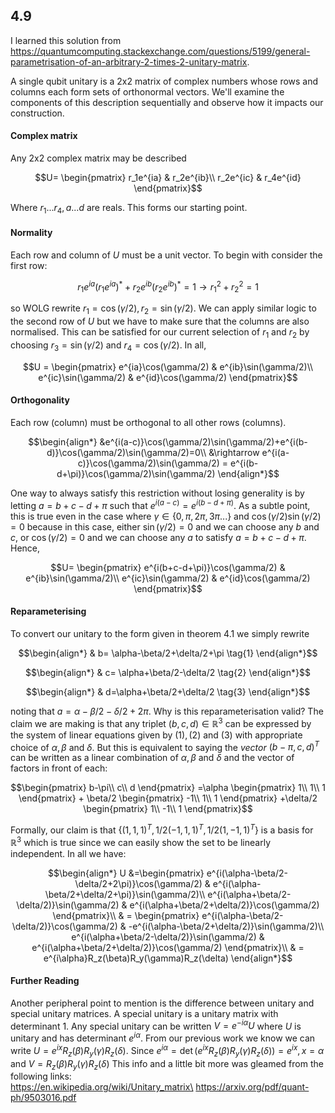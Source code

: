 ## 4.9
I learned this solution from\
https://quantumcomputing.stackexchange.com/questions/5199/general-parametrisation-of-an-arbitrary-2-times-2-unitary-matrix. 

A single qubit unitary is a 2x2 matrix of complex numbers whose rows and columns each form sets of orthonormal vectors. We'll examine the components of this description sequentially and observe how it impacts our construction.

#### **Complex matrix**
Any 2x2 complex matrix may be described
```math 
U=
\begin{pmatrix}
r_1e^{ia} & r_2e^{ib}\\
r_2e^{ic} & r_4e^{id}
\end{pmatrix}
```
Where $r_1...r_4, a...d$ are reals. This forms our starting point.

#### **Normality**
Each row and column of $U$ must be a unit vector. To begin with consider the first row:
```math
r_1e^{ia}(r_1e^{ia})^* + r_2e^{ib}(r_2e^{ib})^*=1
\rightarrow r_1^2+r_2^2=1
```
so WOLG rewrite $r_1=\cos(\gamma/2), r_2=\sin(\gamma/2)$. We can apply similar logic to the second row of $U$ but we have to make sure that the columns are also normalised. This can be satisfied for our current selection of $r_1$ and $r_2$ by choosing $r_3 = \sin(\gamma/2)$ and $r_4=\cos(\gamma/2)$. In all,

```math
U = 
\begin{pmatrix}
e^{ia}\cos(\gamma/2) & e^{ib}\sin(\gamma/2)\\
e^{ic}\sin(\gamma/2) & e^{id}\cos(\gamma/2)
\end{pmatrix}
```

#### **Orthogonality**
Each row (column) must be orthogonal to all other rows (columns).
```math
\begin{align*}
&e^{i(a-c)}\cos(\gamma/2)\sin(\gamma/2)+e^{i(b-d)}\cos(\gamma/2)\sin(\gamma/2)=0\\
&\rightarrow e^{i(a-c)}\cos(\gamma/2)\sin(\gamma/2) = e^{i(b-d+\pi)}\cos(\gamma/2)\sin(\gamma/2)
\end{align*}
```

One way to always satisfy this restriction without losing generality is by letting $a=b+c-d+\pi$ such that $e^{i(a-c)}=e^{i(b-d+\pi)}$. As a subtle point, this is true even in the case where $`\gamma\in \{0, \pi, 2\pi, 3\pi ...\}`$ and $\cos(\gamma/2)\sin(\gamma/2)=0$ because in this case, either $\sin(\gamma/2)=0$ and we can choose any $b$ and $c$, or $\cos(\gamma/2)=0$ and we can choose any $a$ to satisfy $a=b+c-d+\pi$. Hence,
```math
U=
\begin{pmatrix}
e^{i(b+c-d+\pi)}\cos(\gamma/2) & e^{ib}\sin(\gamma/2)\\
e^{ic}\sin(\gamma/2) & e^{id}\cos(\gamma/2)
\end{pmatrix}
```

#### **Reparameterising**
To convert our unitary to the form given in theorem 4.1 we simply rewrite
```math
\begin{align*}
& b= \alpha-\beta/2+\delta/2+\pi \tag{1}
\end{align*}
```
```math
\begin{align*}
& c= \alpha+\beta/2-\delta/2 \tag{2}
\end{align*}
```
```math
\begin{align*}
& d=\alpha+\beta/2+\delta/2 \tag{3}
\end{align*}
```
noting that $a=\alpha-\beta/2-\delta/2+2\pi$. Why is this reparameterisation valid? The claim we are making is  that any triplet $(b,c,d)\in\mathbb{R}^3$ can be expressed by the system of linear equations given by $(1), (2)$ and $(3)$ with appropriate choice of $\alpha, \beta$ and $\delta$. But this is equivalent to saying the *vector* $(b-\pi,c,d)^T$ can be written as a linear combination of $\alpha, \beta$ and $\delta$ and the vector of factors in front of each:

```math
\begin{pmatrix}
b-\pi\\
c\\
d
\end{pmatrix}
=\alpha
\begin{pmatrix}
1\\
1\\
1
\end{pmatrix}
+ \beta/2
\begin{pmatrix}
-1\\
1\\
1
\end{pmatrix}
+\delta/2
\begin{pmatrix}
1\\
-1\\
1
\end{pmatrix}
```

Formally, our claim is that $`\{(1,1,1)^T, 1/2(-1,1,1)^T, 1/2(1,-1,1)^T\}`$ is a basis for $\mathbb{R}^3$ which is true since we can easily show the set to be linearly independent. In all we have:
```math
\begin{align*}
U
&=\begin{pmatrix}
e^{i(\alpha-\beta/2-\delta/2+2\pi)}\cos(\gamma/2) & e^{i(\alpha-\beta/2+\delta/2+\pi)}\sin(\gamma/2)\\
e^{i(\alpha+\beta/2-\delta/2)}\sin(\gamma/2) & e^{i(\alpha+\beta/2+\delta/2)}\cos(\gamma/2)
\end{pmatrix}\\
& =
\begin{pmatrix}
e^{i(\alpha-\beta/2-\delta/2)}\cos(\gamma/2) & -e^{i(\alpha-\beta/2+\delta/2)}\sin(\gamma/2)\\
e^{i(\alpha+\beta/2-\delta/2)}\sin(\gamma/2) & e^{i(\alpha+\beta/2+\delta/2)}\cos(\gamma/2)
\end{pmatrix}\\
& =
e^{i\alpha}R_z(\beta)R_y(\gamma)R_z(\delta)
\end{align*}
```


#### **Further Reading**
Another peripheral point to mention is the difference between unitary and special unitary matrices. A special unitary is a unitary matrix with determinant 1. Any special unitary can be written $V = e^{-i\alpha}U$ where $U$ is unitary and has determinant $e^{i\alpha}$. From our previous work we know we can write $U=e^{ix}R_z(\beta)R_y(\gamma)R_z(\delta)$. Since $e^{i\alpha}=\det(e^{ix}R_z(\beta)R_y(\gamma)R_z(\delta))=e^{ix}, x=\alpha$ and $V=R_z(\beta)R_y(\gamma)R_z(\delta)$ This info and a little bit more was gleamed from the following links:\
https://en.wikipedia.org/wiki/Unitary_matrix\
https://arxiv.org/pdf/quant-ph/9503016.pdf
